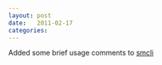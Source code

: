 ```yaml
---
layout: post
date:   2011-02-17
categories:
---
```

Added some brief usage comments to <a href="zvm/smcli/">smcli</a>
